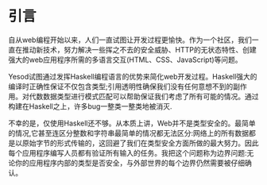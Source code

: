 # 引言
自从web编程开始以来，人们一直试图让开发过程更愉快。作为一个社区，我们一直在推动新技术，努力解决一些挥之不去的安全威胁、HTTP的无状态特性、创建强大的web应用程序所需的多语言交互(HTML、CSS、JavaScript)等问题。

Yesod试图通过发挥Haskell编程语言的优势来简化web开发过程。Haskell强大的编译时正确性保证不仅包含类型;引用透明性确保我们没有任何意想不到的副作用。对代数数据类型进行模式匹配可以帮助保证我们考虑了所有可能的情况。通过构建在Haskell之上，许多bug一整类一整类地被消灭.

不幸的是，仅使用Haskell还不够。从本质上讲，Web并不是类型安全的。最简单的情况,它甚至连区分整数和字符串最简单的情况都无法区分:网络上的所有数据都是以原始字节的形式传输的，这回避了我们在类型安全方面所做的最大努力。因此每个应用程序编写人员都有验证所有输入的任务。我把这个问题称为边界问题:无论你的应用程序内部的类型是否安全，与外部世界的每个边界仍然需要被仔细确认。